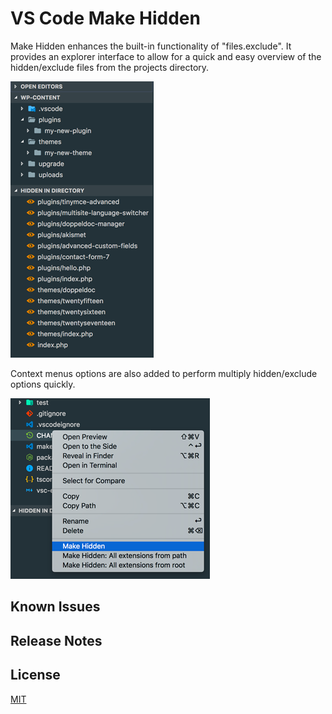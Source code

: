 # VS Code Make Hidden

Make Hidden enhances the built-in functionality of "files.exclude". It provides an explorer interface to allow for a quick and easy overview of the hidden/exclude files from the projects directory. 

![Preview](resources/views-explorer-makeHiddenViewPane.png)

Context menus options are also added to perform multiply hidden/exclude options quickly.

![Preview](resources/menus-explorer-context-menu.png)

## Known Issues

## Release Notes

## License

[MIT](LICENSE.md)